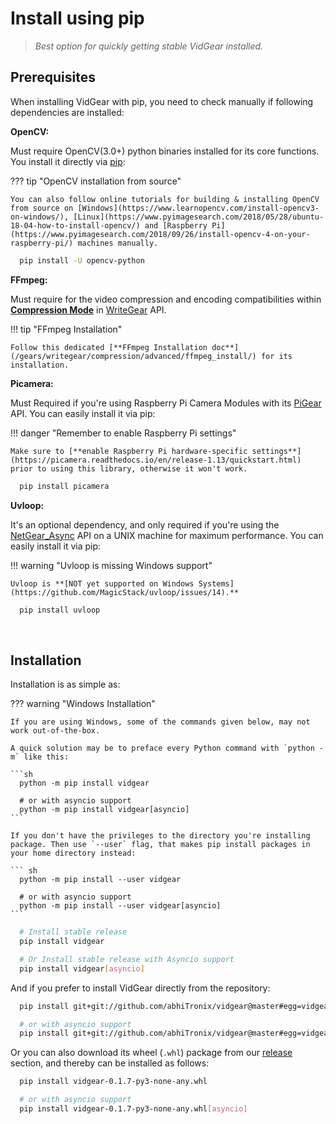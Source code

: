 <!--
===============================================
vidgear library source-code is deployed under the Apache 2.0 License:

Copyright (c) 2019-2020 Abhishek Thakur(@abhiTronix) <abhi.una12@gmail.com>

Licensed under the Apache License, Version 2.0 (the "License");
you may not use this file except in compliance with the License.
You may obtain a copy of the License at

   http://www.apache.org/licenses/LICENSE-2.0

Unless required by applicable law or agreed to in writing, software
distributed under the License is distributed on an "AS IS" BASIS,
WITHOUT WARRANTIES OR CONDITIONS OF ANY KIND, either express or implied.
See the License for the specific language governing permissions and
limitations under the License.
===============================================
-->

# Install using pip


> _Best option for quickly getting stable VidGear installed._


## Prerequisites

When installing VidGear with pip, you need to check manually if following dependencies are installed:

**OpenCV:** 

Must require OpenCV(3.0+) python binaries installed for its core functions. You install it directly via [pip](https://pip.pypa.io/en/stable/installing/):

??? tip "OpenCV installation from source"

    You can also follow online tutorials for building & installing OpenCV from source on [Windows](https://www.learnopencv.com/install-opencv3-on-windows/), [Linux](https://www.pyimagesearch.com/2018/05/28/ubuntu-18-04-how-to-install-opencv/) and [Raspberry Pi](https://www.pyimagesearch.com/2018/09/26/install-opencv-4-on-your-raspberry-pi/) machines manually. 


```sh
  pip install -U opencv-python       
```

**FFmpeg:** 

Must require for the video compression and encoding compatibilities within [**Compression Mode**](/gears/writegear/compression/overview/) in [WriteGear](#writegear) API. 

!!! tip "FFmpeg Installation"

    Follow this dedicated [**FFmpeg Installation doc**](/gears/writegear/compression/advanced/ffmpeg_install/) for its installation.

**Picamera:** 

Must Required if you're using Raspberry Pi Camera Modules with its [PiGear](/gears/pigear/overview/) API. You can easily install it via pip:


!!! danger "Remember to enable Raspberry Pi settings"

    Make sure to [**enable Raspberry Pi hardware-specific settings**](https://picamera.readthedocs.io/en/release-1.13/quickstart.html) prior to using this library, otherwise it won't work.

```sh
  pip install picamera
``` 

**Uvloop:** 

It's an optional dependency, and only required if you're using the [NetGear_Async](/gears/netgear_async/overview/) API on a UNIX machine for maximum performance. You can easily install it via pip:

!!! warning "Uvloop is missing Windows support" 

    Uvloop is **[NOT yet supported on Windows Systems](https://github.com/MagicStack/uvloop/issues/14).**

```sh
  pip install uvloop
```

&nbsp;

## Installation

Installation is as simple as:

??? warning "Windows Installation"

    If you are using Windows, some of the commands given below, may not work out-of-the-box.

    A quick solution may be to preface every Python command with `python -m` like this:

    ```sh
      python -m pip install vidgear

      # or with asyncio support
      python -m pip install vidgear[asyncio]
    ```

    If you don't have the privileges to the directory you're installing package. Then use `--user` flag, that makes pip install packages in your home directory instead:

    ``` sh
      python -m pip install --user vidgear

      # or with asyncio support
      python -m pip install --user vidgear[asyncio]
    ```

```sh
  # Install stable release
  pip install vidgear

  # Or Install stable release with Asyncio support
  pip install vidgear[asyncio]
```

And if you prefer to install VidGear directly from the repository:

```sh
  pip install git+git://github.com/abhiTronix/vidgear@master#egg=vidgear

  # or with asyncio support
  pip install git+git://github.com/abhiTronix/vidgear@master#egg=vidgear[asyncio]
```

Or you can also download its wheel (`.whl`) package from our [release](release) section, and thereby can be installed as follows:

```sh
  pip install vidgear-0.1.7-py3-none-any.whl

  # or with asyncio support
  pip install vidgear-0.1.7-py3-none-any.whl[asyncio]
```

&nbsp;
